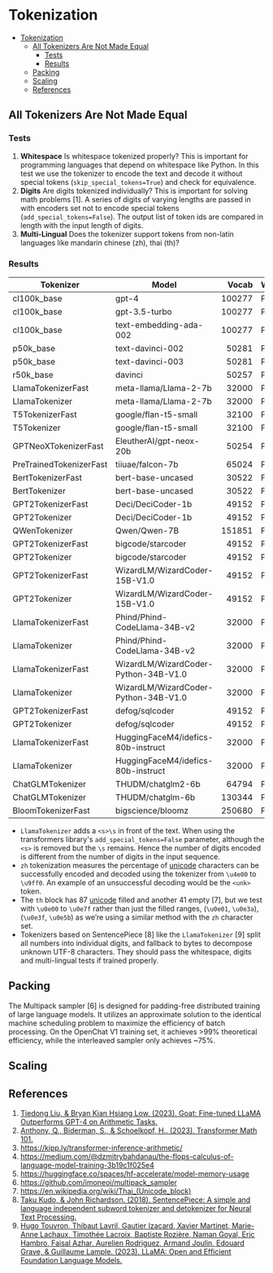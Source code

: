 # Tokenization

- [Tokenization](#tokenization)
  - [All Tokenizers Are Not Made Equal](#all-tokenizers-are-not-made-equal)
    - [Tests](#tests)
    - [Results](#results)
  - [Packing](#packing)
  - [Scaling](#scaling)
  - [References](#references)

## All Tokenizers Are Not Made Equal

### Tests

1. **Whitespace** Is whitespace tokenized properly? This is important for programming languages that depend on whitespace like Python. In this test we use the tokenizer to encode the text and decode it without special tokens (`skip_special_tokens=True`) and check for equivalence.
2. **Digits** Are digits tokenized individually? This is important for solving math problems [1]. A series of digits of varying lengths are passed in with encoders set not to encode special tokens (`add_special_tokens=False`). The output list of token ids are compared in length with the input length of digits.
3. **Multi-Lingual** Does the tokenizer support tokens from non-latin languages like mandarin chinese (zh), thai (th)?

### Results

|       Tokenizer       |               Model                |Vocab |Whitespace|Digits| zh  | th  |
|-----------------------|------------------------------------|-----:|----------|------|----:|----:|
|cl100k_base            |gpt-4                               |100277|Pass      |      |     |     |
|cl100k_base            |gpt-3.5-turbo                       |100277|Pass      |      |     |     |
|cl100k_base            |text-embedding-ada-002              |100277|Pass      |      |     |     |
|p50k_base              |text-davinci-002                    |50281 |Pass      |      |     |     |
|p50k_base              |text-davinci-003                    |50281 |Pass      |      |     |     |
|r50k_base              |davinci                             |50257 |Pass      |      |     |     |
|LlamaTokenizerFast     |meta-llama/Llama-2-7b               | 32000|Pass      |Pass  |100.0|100.0|
|LlamaTokenizer         |meta-llama/Llama-2-7b               | 32000|Pass      |Pass  |100.0|100.0|
|T5TokenizerFast        |google/flan-t5-small                | 32100|Fail      |Fail  |  0.0|  0.0|
|T5Tokenizer            |google/flan-t5-small                | 32100|Fail      |Fail  |  0.0|  0.0|
|GPTNeoXTokenizerFast   |EleutherAI/gpt-neox-20b             | 50254|Pass      |Fail  |100.0|100.0|
|PreTrainedTokenizerFast|tiiuae/falcon-7b                    | 65024|Pass      |Fail  |100.0|100.0|
|BertTokenizerFast      |bert-base-uncased                   | 30522|Fail      |Fail  |  1.2| 11.8|
|BertTokenizer          |bert-base-uncased                   | 30522|Fail      |Fail  |  1.2| 11.8|
|GPT2TokenizerFast      |Deci/DeciCoder-1b                   | 49152|Pass      |Pass  |100.0|100.0|
|GPT2Tokenizer          |Deci/DeciCoder-1b                   | 49152|Pass      |Pass  |100.0|100.0|
|QWenTokenizer          |Qwen/Qwen-7B                        |151851|Pass      |Pass  |100.0|100.0|
|GPT2TokenizerFast      |bigcode/starcoder                   | 49152|Pass      |Pass  |100.0|100.0|
|GPT2Tokenizer          |bigcode/starcoder                   | 49152|Pass      |Pass  |100.0|100.0|
|GPT2TokenizerFast      |WizardLM/WizardCoder-15B-V1.0       | 49152|Pass      |Pass  |100.0|100.0|
|GPT2Tokenizer          |WizardLM/WizardCoder-15B-V1.0       | 49152|Pass      |Pass  |100.0|100.0|
|LlamaTokenizerFast     |Phind/Phind-CodeLlama-34B-v2        | 32000|Pass      |Pass  |100.0|100.0|
|LlamaTokenizer         |Phind/Phind-CodeLlama-34B-v2        | 32000|Pass      |Pass  |100.0|100.0|
|LlamaTokenizerFast     |WizardLM/WizardCoder-Python-34B-V1.0| 32000|Pass      |Pass  |100.0|100.0|
|LlamaTokenizer         |WizardLM/WizardCoder-Python-34B-V1.0| 32000|Pass      |Pass  |100.0|100.0|
|GPT2TokenizerFast      |defog/sqlcoder                      | 49152|Pass      |Pass  |100.0|100.0|
|GPT2Tokenizer          |defog/sqlcoder                      | 49152|Pass      |Pass  |100.0|100.0|
|LlamaTokenizerFast     |HuggingFaceM4/idefics-80b-instruct  | 32000|Pass      |Pass  |100.0|100.0|
|LlamaTokenizer         |HuggingFaceM4/idefics-80b-instruct  | 32000|Pass      |Pass  |100.0|100.0|
|ChatGLMTokenizer       |THUDM/chatglm2-6b                   | 64794|Pass      |Pass  |100.0|100.0|
|ChatGLMTokenizer       |THUDM/chatglm-6b                    |130344|Pass      |Pass  |100.0| 99.2|
|BloomTokenizerFast     |bigscience/bloomz                   |250680|Pass      |Fail  |100.0|100.0|

- `LlamaTokenizer` adds a `<s>\s` in front of the text. When using the transformers library's `add_special_tokens=False` parameter, although the `<s>` is removed but the `\s` remains. Hence the number of digits encoded is different from the number of digits in the input sequence.
- `zh` tokenization measures the percentage of [unicode](unicode.md) characters can be successfully encoded and decoded using the tokenizer from `\u4e00` to `\u9ff0`. An example of an unsuccessful decoding would be the `<unk>` token.
- The `th` block has 87 [unicode](unicode.md) filled and another 41 empty [7], but we test with `\u0e00` to `\u0e7f` rather than just the filled ranges, (`\u0e01`, `\u0e3a`), (`\u0e3f`, `\u0e5b`) as we’re using a similar method with the `zh` character set. 
- Tokenizers based on SentencePiece [8] like the `LlamaTokenizer` [9] split all numbers into individual digits, and fallback to bytes to decompose unknown UTF-8 characters. They should pass the whitespace, digits and multi-lingual tests if trained properly.

## Packing

The Multipack sampler [6] is designed for padding-free distributed training of large language models. It utilizes an approximate solution to the identical machine scheduling problem to maximize the efficiency of batch processing. On the OpenChat V1 training set, it achieves >99% theoretical efficiency, while the interleaved sampler only achieves ~75%.

## Scaling

## References

1. [Tiedong Liu, & Bryan Kian Hsiang Low. (2023). Goat: Fine-tuned LLaMA Outperforms GPT-4 on Arithmetic Tasks.](https://arxiv.org/abs/2305.14201)
2. [Anthony, Q., Biderman, S., & Schoelkopf, H.. (2023). Transformer Math 101.](https://blog.eleuther.ai/transformer-math/)
3. https://kipp.ly/transformer-inference-arithmetic/
4. https://medium.com/@dzmitrybahdanau/the-flops-calculus-of-language-model-training-3b19c1f025e4
5. https://huggingface.co/spaces/hf-accelerate/model-memory-usage
6. https://github.com/imoneoi/multipack_sampler
7. https://en.wikipedia.org/wiki/Thai_(Unicode_block)
8. [Taku Kudo, & John Richardson. (2018). SentencePiece: A simple and language independent subword tokenizer and detokenizer for Neural Text Processing.](https://arxiv.org/abs/1808.06226)
9. [Hugo Touvron, Thibaut Lavril, Gautier Izacard, Xavier Martinet, Marie-Anne Lachaux, Timothée Lacroix, Baptiste Rozière, Naman Goyal, Eric Hambro, Faisal Azhar, Aurelien Rodriguez, Armand Joulin, Edouard Grave, & Guillaume Lample. (2023). LLaMA: Open and Efficient Foundation Language Models.](https://arxiv.org/abs/2302.13971)